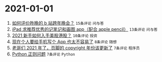 # 2021-01-01

1. [如何评价昨晚的 b 站跨年晚会？](https://www.v2ex.com/t/740821) `15条评论` `问与答`
1. [iPad 求推荐优秀的记笔记和画图 app（配合 apple pencil）](https://www.v2ex.com/t/740822) `13条评论` `问与答`
1. [2021 新手如何入手美股港股？](https://www.v2ex.com/t/740820) `10条评论` `投资`
1. [现在个人要给手机写个 App 也太不容易了](https://www.v2ex.com/t/740832) `8条评论` `随想`
1. [老哥们 2021 年了，页脚的 copyright 年份该更新了](https://www.v2ex.com/t/740826) `7条评论` `程序员`
1. [Python 正则问题](https://www.v2ex.com/t/740825) `7条评论` `Python`

